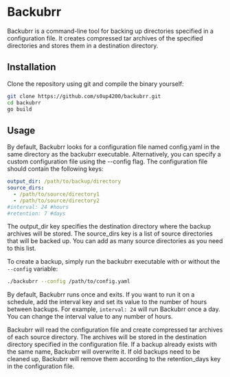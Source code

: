 # Backubrr

Backubrr is a command-line tool for backing up directories specified in a configuration file. It creates compressed tar archives of the specified directories and stores them in a destination directory.

## Installation

Clone the repository using git and compile the binary yourself:

```bash
git clone https://github.com/s0up4200/backubrr.git
cd backubrr
go build
```

## Usage

By default, Backubrr looks for a configuration file named config.yaml in the same directory as the backubrr executable. Alternatively, you can specify a custom configuration file using the --config flag. The configuration file should contain the following keys:

```yaml
output_dir: /path/to/backup/directory
source_dirs:
  - /path/to/source/directory1
  - /path/to/source/directory2
#interval: 24 #hours
#retention: 7 #days
```

The output_dir key specifies the destination directory where the backup archives will be stored. The source_dirs key is a list of source directories that will be backed up. You can add as many source directories as you need to this list.

To create a backup, simply run the backubrr executable with or without the `--config` variable:

```bash
./backubrr --config /path/to/config.yaml
```

By default, Backubrr runs once and exits. If you want to run it on a schedule, add the interval key and set its value to the number of hours between backups. For example, `interval: 24` will run Backubrr once a day. You can change the interval value to any number of hours.

Backubrr will read the configuration file and create compressed tar archives of each source directory. The archives will be stored in the destination directory specified in the configuration file. If a backup already exists with the same name, Backubrr will overwrite it. If old backups need to be cleaned up, Backubrr will remove them according to the retention_days key in the configuration file.
